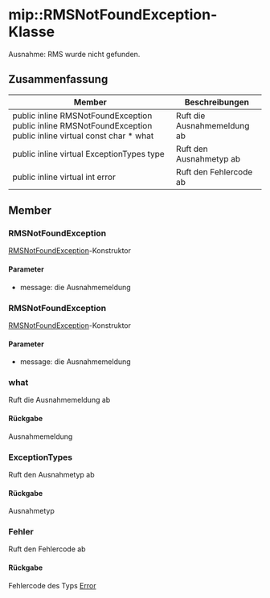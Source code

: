 # <a name="class-miprmsnotfoundexception"></a>mip::RMSNotFoundException-Klasse 
Ausnahme: RMS wurde nicht gefunden.
## <a name="summary"></a>Zusammenfassung
 Member                        | Beschreibungen                                
--------------------------------|---------------------------------------------
public inline  RMSNotFoundException public inline  RMSNotFoundException public inline virtual const char * what | Ruft die Ausnahmemeldung ab
public inline virtual ExceptionTypes type | Ruft den Ausnahmetyp ab
public inline virtual int error | Ruft den Fehlercode ab
## <a name="members"></a>Member
### <a name="rmsnotfoundexception"></a>RMSNotFoundException
[RMSNotFoundException](#classmip_1_1_r_m_s_not_found_exception)-Konstruktor
#### <a name="parameters"></a>Parameter
* message: die Ausnahmemeldung
### <a name="rmsnotfoundexception"></a>RMSNotFoundException
[RMSNotFoundException](#classmip_1_1_r_m_s_not_found_exception)-Konstruktor
#### <a name="parameters"></a>Parameter
* message: die Ausnahmemeldung
### <a name="what"></a>what
Ruft die Ausnahmemeldung ab
#### <a name="returns"></a>Rückgabe
Ausnahmemeldung
### <a name="exceptiontypes"></a>ExceptionTypes
Ruft den Ausnahmetyp ab
#### <a name="returns"></a>Rückgabe
Ausnahmetyp
### <a name="error"></a>Fehler
Ruft den Fehlercode ab
#### <a name="returns"></a>Rückgabe
Fehlercode des Typs [Error](#classmip_1_1_error)